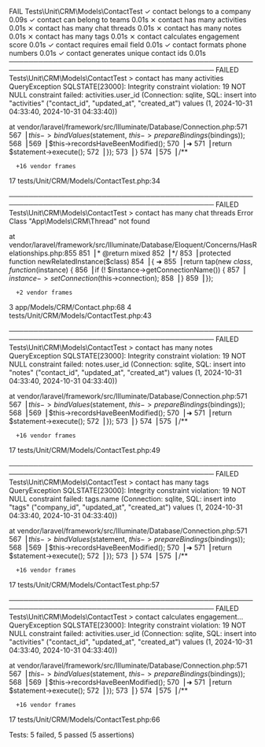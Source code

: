  FAIL  Tests\Unit\CRM\Models\ContactTest
  ✓ contact belongs to a company                                                         0.09s
  ✓ contact can belong to teams                                                          0.01s
  ⨯ contact has many activities                                                          0.01s
  ⨯ contact has many chat threads                                                        0.01s
  ⨯ contact has many notes                                                               0.01s
  ⨯ contact has many tags                                                                0.01s
  ⨯ contact calculates engagement score                                                  0.01s
  ✓ contact requires email field                                                         0.01s
  ✓ contact formats phone numbers                                                        0.01s
  ✓ contact generates unique contact ids                                                 0.01s
  ────────────────────────────────────────────────────────────────────────────────────────────
   FAILED  Tests\Unit\CRM\Models\ContactTest > contact has many activities     QueryException
  SQLSTATE[23000]: Integrity constraint violation: 19 NOT NULL constraint failed: activities.user_id (Connection: sqlite, SQL: insert into "activities" ("contact_id", "updated_at", "created_at") values (1, 2024-10-31 04:33:40, 2024-10-31 04:33:40))

  at vendor/laravel/framework/src/Illuminate/Database/Connection.php:571
    567▕             $this->bindValues($statement, $this->prepareBindings($bindings));
    568▕
    569▕             $this->recordsHaveBeenModified();
    570▕
  ➜ 571▕             return $statement->execute();
    572▕         });
    573▕     }
    574▕
    575▕     /**

      +16 vendor frames
  17  tests/Unit/CRM/Models/ContactTest.php:34

  ────────────────────────────────────────────────────────────────────────────────────────────
   FAILED  Tests\Unit\CRM\Models\ContactTest > contact has many chat threads            Error
  Class "App\Models\CRM\Thread" not found

  at vendor/laravel/framework/src/Illuminate/Database/Eloquent/Concerns/HasRelationships.php:855
    851▕      * @return mixed
    852▕      */
    853▕     protected function newRelatedInstance($class)
    854▕     {
  ➜ 855▕         return tap(new $class, function ($instance) {
    856▕             if (! $instance->getConnectionName()) {
    857▕                 $instance->setConnection($this->connection);
    858▕             }
    859▕         });

      +2 vendor frames
  3   app/Models/CRM/Contact.php:68
  4   tests/Unit/CRM/Models/ContactTest.php:43

  ────────────────────────────────────────────────────────────────────────────────────────────
   FAILED  Tests\Unit\CRM\Models\ContactTest > contact has many notes          QueryException
  SQLSTATE[23000]: Integrity constraint violation: 19 NOT NULL constraint failed: notes.user_id (Connection: sqlite, SQL: insert into "notes" ("contact_id", "updated_at", "created_at") values (1, 2024-10-31 04:33:40, 2024-10-31 04:33:40))

  at vendor/laravel/framework/src/Illuminate/Database/Connection.php:571
    567▕             $this->bindValues($statement, $this->prepareBindings($bindings));
    568▕
    569▕             $this->recordsHaveBeenModified();
    570▕
  ➜ 571▕             return $statement->execute();
    572▕         });
    573▕     }
    574▕
    575▕     /**

      +16 vendor frames
  17  tests/Unit/CRM/Models/ContactTest.php:49

  ────────────────────────────────────────────────────────────────────────────────────────────
   FAILED  Tests\Unit\CRM\Models\ContactTest > contact has many tags           QueryException
  SQLSTATE[23000]: Integrity constraint violation: 19 NOT NULL constraint failed: tags.name (Connection: sqlite, SQL: insert into "tags" ("company_id", "updated_at", "created_at") values (1, 2024-10-31 04:33:40, 2024-10-31 04:33:40))

  at vendor/laravel/framework/src/Illuminate/Database/Connection.php:571
    567▕             $this->bindValues($statement, $this->prepareBindings($bindings));
    568▕
    569▕             $this->recordsHaveBeenModified();
    570▕
  ➜ 571▕             return $statement->execute();
    572▕         });
    573▕     }
    574▕
    575▕     /**

      +16 vendor frames
  17  tests/Unit/CRM/Models/ContactTest.php:57

  ────────────────────────────────────────────────────────────────────────────────────────────
   FAILED  Tests\Unit\CRM\Models\ContactTest > contact calculates engagement…  QueryException
  SQLSTATE[23000]: Integrity constraint violation: 19 NOT NULL constraint failed: activities.user_id (Connection: sqlite, SQL: insert into "activities" ("contact_id", "updated_at", "created_at") values (1, 2024-10-31 04:33:40, 2024-10-31 04:33:40))

  at vendor/laravel/framework/src/Illuminate/Database/Connection.php:571
    567▕             $this->bindValues($statement, $this->prepareBindings($bindings));
    568▕
    569▕             $this->recordsHaveBeenModified();
    570▕
  ➜ 571▕             return $statement->execute();
    572▕         });
    573▕     }
    574▕
    575▕     /**

      +16 vendor frames
  17  tests/Unit/CRM/Models/ContactTest.php:66


  Tests:    5 failed, 5 passed (5 assertions)
